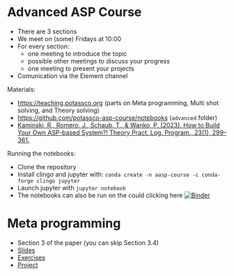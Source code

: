 # Advanced ASP Course

* There are 3 sections
* We meet on (some) Fridays at 10:00
* For every section:
  - one meeting to introduce the topic
  - possible other meetings to discuss your progress
  - one meeting to present your projects
* Comunication via the Element channel

Materials:
* https://teaching.potassco.org (parts on Meta programming, Multi shot solving, and Theory solving)
* https://github.com/potassco-asp-course/notebooks (`advanced` folder)
* [Kaminski, R., Romero, J., Schaub, T., & Wanko, P. (2023). How to Build Your Own ASP-based System?! Theory Pract. Log. Program., 23(1), 299–361.](https://arxiv.org/pdf/2008.06692.pdf)

Running the notebooks:
* Clone the repository
* Install clingo and jupyter with:
  `conda create -n aasp-course -c conda-forge clingo jupyter`
* Launch jupyter with `jupyter notebook`
* The notebooks can also be run on the could clicking here [![Binder](https://mybinder.org/badge_logo.svg)](https://mybinder.org/v2/gh/potassco-asp-course/notebooks/HEAD)

# Meta programming
* Section 3 of the paper (you can skip Section 3.4)
* [Slides](https://github.com/potassco-asp-course/course/releases/download/v1.13.1/meta-encoding.pdf) 
* [Exercises](https://github.com/potassco-asp-course/notebooks/blob/master/advanced/meta-programming-exercises/meta-programming-exercises.ipynb)
* [Project](https://github.com/potassco-asp-course/notebooks/blob/master/advanced/meta-programming/meta-programming.ipynb)

